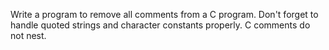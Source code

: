 Write a program to remove all comments from a C program.
Don't forget to handle quoted strings and character constants properly.
C comments do not nest.